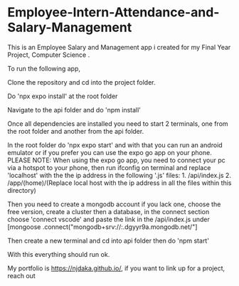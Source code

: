 # Employee-Intern-Attendance-and-Salary-Management
This is an Employee Salary and Management app i created for my Final Year Project, Computer Science .

To run the following app,

Clone the repository and cd into the project folder.

Do 'npx expo install' at the root folder

Navigate to the api folder and do 'npm install'

Once all dependencies are installed you need to start 2 terminals, one from the root folder and another from the api folder.

In the root folder do 'npx expo start' and with that you can run an android emulator or if you prefer you can use the expo go app on your phone. PLEASE NOTE: When using the expo go app, you need to connect your pc via a hotspot to your phone, then run ifconfig on terminal and replace 'localhost' with the the ip address in the following '.js' files: 1. /api/index.js 2. /app/(home)/(Replace local host with the ip address in all the files within this directory)

Then you need to create a mongodb account if you lack one, choose the free version, create a cluster then a database, in the connect section choose 'connect vscode' and paste the link in the /api/index.js under [mongoose .connect("mongodb+srv://:.dgyyr9a.mongodb.net/"]

Then create a new terminal and cd into api folder then do 'npm start'

With this everything should run ok.

My portfolio is https://njdaka.github.io/, if you want to link up for a project, reach out
